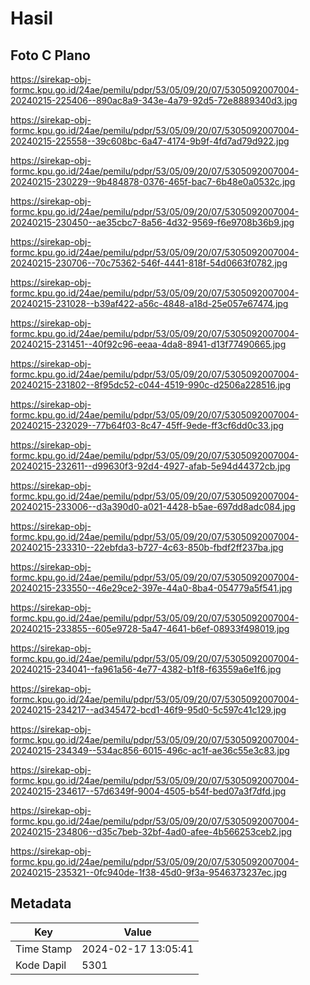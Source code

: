 # Hasil

## Foto C Plano

https://sirekap-obj-formc.kpu.go.id/24ae/pemilu/pdpr/53/05/09/20/07/5305092007004-20240215-225406--890ac8a9-343e-4a79-92d5-72e8889340d3.jpg

https://sirekap-obj-formc.kpu.go.id/24ae/pemilu/pdpr/53/05/09/20/07/5305092007004-20240215-225558--39c608bc-6a47-4174-9b9f-4fd7ad79d922.jpg

https://sirekap-obj-formc.kpu.go.id/24ae/pemilu/pdpr/53/05/09/20/07/5305092007004-20240215-230229--9b484878-0376-465f-bac7-6b48e0a0532c.jpg

https://sirekap-obj-formc.kpu.go.id/24ae/pemilu/pdpr/53/05/09/20/07/5305092007004-20240215-230450--ae35cbc7-8a56-4d32-9569-f6e9708b36b9.jpg

https://sirekap-obj-formc.kpu.go.id/24ae/pemilu/pdpr/53/05/09/20/07/5305092007004-20240215-230706--70c75362-546f-4441-818f-54d0663f0782.jpg

https://sirekap-obj-formc.kpu.go.id/24ae/pemilu/pdpr/53/05/09/20/07/5305092007004-20240215-231028--b39af422-a56c-4848-a18d-25e057e67474.jpg

https://sirekap-obj-formc.kpu.go.id/24ae/pemilu/pdpr/53/05/09/20/07/5305092007004-20240215-231451--40f92c96-eeaa-4da8-8941-d13f77490665.jpg

https://sirekap-obj-formc.kpu.go.id/24ae/pemilu/pdpr/53/05/09/20/07/5305092007004-20240215-231802--8f95dc52-c044-4519-990c-d2506a228516.jpg

https://sirekap-obj-formc.kpu.go.id/24ae/pemilu/pdpr/53/05/09/20/07/5305092007004-20240215-232029--77b64f03-8c47-45ff-9ede-ff3cf6dd0c33.jpg

https://sirekap-obj-formc.kpu.go.id/24ae/pemilu/pdpr/53/05/09/20/07/5305092007004-20240215-232611--d99630f3-92d4-4927-afab-5e94d44372cb.jpg

https://sirekap-obj-formc.kpu.go.id/24ae/pemilu/pdpr/53/05/09/20/07/5305092007004-20240215-233006--d3a390d0-a021-4428-b5ae-697dd8adc084.jpg

https://sirekap-obj-formc.kpu.go.id/24ae/pemilu/pdpr/53/05/09/20/07/5305092007004-20240215-233310--22ebfda3-b727-4c63-850b-fbdf2ff237ba.jpg

https://sirekap-obj-formc.kpu.go.id/24ae/pemilu/pdpr/53/05/09/20/07/5305092007004-20240215-233550--46e29ce2-397e-44a0-8ba4-054779a5f541.jpg

https://sirekap-obj-formc.kpu.go.id/24ae/pemilu/pdpr/53/05/09/20/07/5305092007004-20240215-233855--605e9728-5a47-4641-b6ef-08933f498019.jpg

https://sirekap-obj-formc.kpu.go.id/24ae/pemilu/pdpr/53/05/09/20/07/5305092007004-20240215-234041--fa961a56-4e77-4382-b1f8-f63559a6e1f6.jpg

https://sirekap-obj-formc.kpu.go.id/24ae/pemilu/pdpr/53/05/09/20/07/5305092007004-20240215-234217--ad345472-bcd1-46f9-95d0-5c597c41c129.jpg

https://sirekap-obj-formc.kpu.go.id/24ae/pemilu/pdpr/53/05/09/20/07/5305092007004-20240215-234349--534ac856-6015-496c-ac1f-ae36c55e3c83.jpg

https://sirekap-obj-formc.kpu.go.id/24ae/pemilu/pdpr/53/05/09/20/07/5305092007004-20240215-234617--57d6349f-9004-4505-b54f-bed07a3f7dfd.jpg

https://sirekap-obj-formc.kpu.go.id/24ae/pemilu/pdpr/53/05/09/20/07/5305092007004-20240215-234806--d35c7beb-32bf-4ad0-afee-4b566253ceb2.jpg

https://sirekap-obj-formc.kpu.go.id/24ae/pemilu/pdpr/53/05/09/20/07/5305092007004-20240215-235321--0fc940de-1f38-45d0-9f3a-9546373237ec.jpg


## Metadata

| Key        | Value               |
| ---------- | ------------------- |
| Time Stamp | 2024-02-17 13:05:41 |
| Kode Dapil | 5301                |



